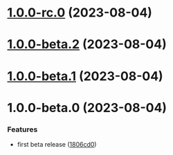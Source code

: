 

# [1.0.0-rc.0](https://github.com/hadnet/hadnet-react-native-segmented-control/compare/v1.0.0-beta.2...v1.0.0-rc.0) (2023-08-04)

# [1.0.0-beta.2](https://github.com/hadnet/hadnet-react-native-segmented-control/compare/v1.0.0-beta.1...v1.0.0-beta.2) (2023-08-04)

# [1.0.0-beta.1](https://github.com/hadnet/hadnet-react-native-segmented-control/compare/v1.0.0-beta.0...v1.0.0-beta.1) (2023-08-04)

# 1.0.0-beta.0 (2023-08-04)


### Features

* first beta release ([1806cd0](https://github.com/hadnet/hadnet-react-native-segmented-control/commit/1806cd04bdb3951d885b91ed01cb3d92dbf05e5b))